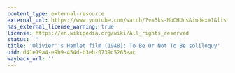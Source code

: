 ```yaml
---
content_type: external-resource
external_url: https://www.youtube.com/watch/?v=5ks-NbCHUns&index=1&list=PL8474363E94B4CF05
has_external_license_warning: true
license: https://en.wikipedia.org/wiki/All_rights_reserved
status: ''
title: 'Olivier''s Hamlet film (1948): To Be Or Not To Be soliloquy'
uid: d41e19a4-e9b9-454d-b3eb-0739c5263eac
wayback_url: ''
---
```

